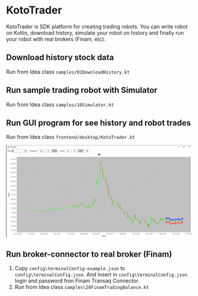 # KotoTrader

KotoTrader is SDK platform for creating trading robots.
You can write robot on Kotlin, download history, simulate your robot on history and finally run your robot with real brokers (Finam, etc).

Download history stock data
--------

Run from Idea class `samples/01DownloadHistory.kt`

Run sample trading robot with Simulator
--------

Run from Idea class `samples/10Simulator.kt`

Run GUI program for see history and robot trades
--------

Run from Idea class `frontend/desktop/KotoTrader.kt`

![readme-img.png](frontend/desktop/readme-img.png)

Run broker-connector to real broker (Finam)
--------

1. Copy `config\terminalConfig-example.json` to `config\terminalConfig.json`.
And insert in `config\terminalConfig.json` login and password fron Finam Transaq Connector.
2. Run from Idea class `samples\20FinamTradingBalance.kt`